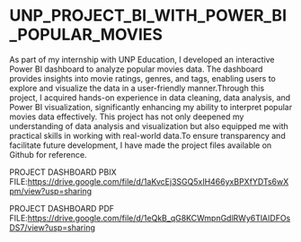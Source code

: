 # UNP_PROJECT_BI_WITH_POWER_BI_POPULAR_MOVIES

As part of my internship with UNP Education, I developed an interactive Power BI dashboard to analyze popular movies data. The dashboard provides insights into movie ratings, genres, and tags, enabling users to explore and visualize the data in a user-friendly manner.Through this project, I acquired hands-on experience in data cleaning, data analysis, and Power BI visualization, significantly enhancing my ability to interpret popular movies data effectively. This project has not only deepened my understanding of data analysis and visualization but also equipped me with practical skills in working with real-world data.To ensure transparency and facilitate future development, I have made the project files available on Github for reference.

PROJECT DASHBOARD PBIX FILE:https://drive.google.com/file/d/1aKvcEj3SGQ5xIH466yxBPXfYDTs6wXpm/view?usp=sharing

PROJECT DASHBOARD PDF FILE:https://drive.google.com/file/d/1eQkB_qG8KCWmpnGdlRWy6TlAIDFOsDS7/view?usp=sharing
